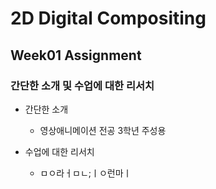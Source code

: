 # 2D Digital Compositing
## Week01 Assignment
### 간단한 소개 및 수업에 대한 리서치
* 간단한 소개

    - 영상애니메이션 전공 3학년 주성용
  
* 수업에 대한 리서치

    - ㅁㅇ라ㅓㅁㄴ;ㅣㅇ런마ㅣ
